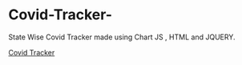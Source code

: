 # Covid-Tracker-
 State Wise Covid Tracker made using Chart JS , HTML and JQUERY.
 
 
 [Covid Tracker](https://mananbansal2002.github.io/Covid-Tracker-/)
